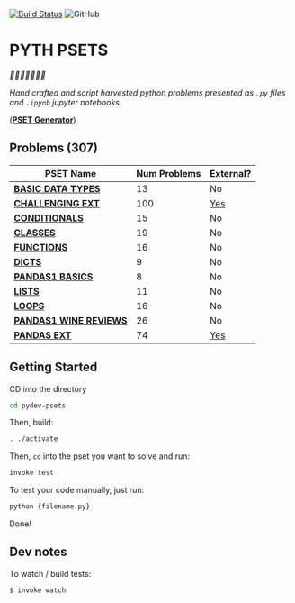 [![Build Status](https://travis-ci.org/mottaquikarim/pydev-psets.svg?branch=master)](https://travis-ci.org/mottaquikarim/pydev-psets) ![GitHub](https://img.shields.io/github/license/mottaquikarim/pydev-psets.svg)

# PYTH PSETS

*🎉🎈🎂🍾🎊🍻💃*

*Hand crafted and script harvested python problems presented as `.py` files and `.ipynb` jupyter notebooks*

(**[PSET Generator](https://mottaquikarim.github.io/pydev-psets/generate-pset/build/index.html)**)


## Problems (307)


| PSET Name  | Num Problems | External? |
| ------------- | ------------- | ------------- |
| **[BASIC DATA TYPES](PROBLEMS.md/#basic-data-types-13)**  | 13  | No  |
| **[CHALLENGING EXT](PROBLEMS.md/#challenging-ext-100)**  | 100  | [Yes](exports/pset_challenging_ext)  |
| **[CONDITIONALS](PROBLEMS.md/#conditionals-15)**  | 15  | No  |
| **[CLASSES](PROBLEMS.md/#classes-19)**  | 19  | No  |
| **[FUNCTIONS](PROBLEMS.md/#functions-16)**  | 16  | No  |
| **[DICTS](PROBLEMS.md/#dicts-9)**  | 9  | No  |
| **[PANDAS1 BASICS](PROBLEMS.md/#pandas1-basics-8)**  | 8  | No  |
| **[LISTS](PROBLEMS.md/#lists-11)**  | 11  | No  |
| **[LOOPS](PROBLEMS.md/#loops-16)**  | 16  | No  |
| **[PANDAS1 WINE REVIEWS](PROBLEMS.md/#pandas1-wine-reviews-26)**  | 26  | No  |
| **[PANDAS EXT](PROBLEMS.md/#pandas-ext-74)**  | 74  | [Yes](exports/pset_pandas_ext)  |

## Getting Started

CD into the directory

```bash
cd pydev-psets
```

Then, build:

```bash
. ./activate
```

Then, `cd` into the pset you want to solve and run:

```bash
invoke test
```

To test your code manually, just run:

```bash
python {filename.py}
```

Done!

## Dev notes

To watch / build tests:

```bash
$ invoke watch
```
